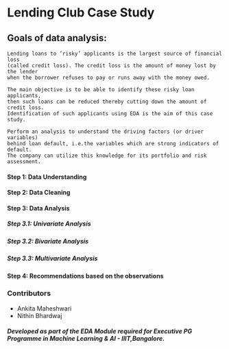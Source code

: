 # Lending Club Case Study

## Goals of data analysis:  

``` 
Lending loans to ‘risky’ applicants is the largest source of financial loss
(called credit loss). The credit loss is the amount of money lost by the lender 
when the borrower refuses to pay or runs away with the money owed.  

The main objective is to be able to identify these risky loan applicants, 
then such loans can be reduced thereby cutting down the amount of credit loss. 
Identification of such applicants using EDA is the aim of this case study.   

Perform an analysis to understand the driving factors (or driver variables)
behind loan default, i.e.the variables which are strong indicators of default.  
The company can utilize this knowledge for its portfolio and risk assessment. 

```

#### Step 1: Data Understanding   
#### Step 2: Data Cleaning
#### Step 3: Data Analysis 
##### Step 3.1: Univariate Analysis 
##### Step 3.2: Bivariate Analysis 
##### Step 3.3: Multivariate Analysis  
#### Step 4: Recommendations based on the observations 


### Contributors
- Ankita Maheshwari
- Nithin Bhardwaj 



##### Developed as part of the EDA Module required for Executive PG Programme in Machine Learning & AI - IIIT,Bangalore.
